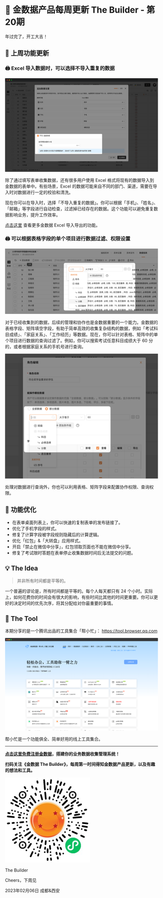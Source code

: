 # 🧩 金数据产品每周更新 The Builder - 第20期

年过完了，开工大吉！

## 🎉 上周功能更新

### 🖨 Excel 导入数据时，可以选择不导入重复的数据

![skip duplication when excel import](images/230206/skip-duplication-when-excel-import.png)

除了通过填写表单收集数据，还有很多用户使用 Excel 格式将现有的数据导入到金数据的表单中。有些场景，Excel 的数据可能来自不同的部门、渠道，需要在导入时对数据进行一定的校验和清洗。

现在你可以在导入时，选择「不导入重复的数据」。你可以根据「手机」、「姓名」、「邮箱」等字段进行自动检查，过滤掉已经存在的数据。这个功能可以避免重复数据影响业务，提升工作效率。

[点击这里](https://jinshuju.net/help/articles/data-excel) 查看更多金数据 Excel 导入导出的功能。

### 🖨 可以根据表格字段的单个项目进行数据过滤、权限设置

![entry filter by table field](images/230206/entry-filter-by-table-field.png)

对于已经收集到的数据，后续的管理和协作也是金数据重要的一个能力。金数据的表格字段、矩阵填空字段，有助于简单高效的收集复杂结构的数据，例如「考试科目成绩」、「家庭关系」、「工作经历」等数据。现在，你可以针对表格、矩阵中的单个项目进行数据的查询过滤了。例如，你可以搜索考试任意科目成绩大于 60 分的，或者根据家庭关系的手机号进行查询。

![form role by table field](images/230206/form-role-by-table-field.png)

处理对数据进行查询外，你也可以利用表格、矩阵字段来配置协作权限、查询权限。

## 🎁 功能优化

* 在表单桌面列表上，你可以快速的复制表单的发布链接了。
* 优化了手机字段的样式。
* 修复了计算字段被字段规则隐藏后的计算逻辑。
* 优化「红包」&「大转盘」应用样式。
* 开启「禁止在微信中分享」，红包领取页面也不能在微信中分享。
* 修复了考试限时答题在表单停止收集数据时间后无法提交的问题。

## 💡 The Idea

> 并非所有时间都是平等的。

一个普遍的谬论是，所有时间都是平等的。每个人每天都只有 24 个小时。实际上，如何花费你的时间会有很大的影响，有些时间比其他的时间更重要。你可以更好的决定时间的优先次序，将其分配给对你最重要的事情。

## 🔑 The Tool

本期分享的是一个腾讯出品的工具集合「帮小忙」： https://tool.browser.qq.com

![tool.browser.qq.com](images/230206/bangxiaomang.png)

帮小忙是一个功能俱全、简单好用的线上工具集合。

---

__[点击这里免费注册金数据](https://jinshuju.net/?utm_campaign=the_builder&utm_medium=social&utm_source=github)，搭建你的业务数据收集管理系统！__

__扫码关注《金数据 The Builder》，每周第一时间得知金数据产品更新，以及有趣的想法和工具。__

![QRCode](images/miniprogram_qrcode.jpeg)

The Builder

Cheers，下周见

2023年02月06日 成都&西安

